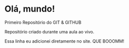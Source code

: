 # Olá, mundo!
 Primeiro Repositório do GIT & GITHUB

Repositório criado durante uma aula ao vivo.

Essa linha eu adicionei diretamente no site. QUE BOOOMM!
